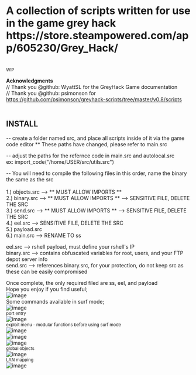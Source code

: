  <h1> A collection of scripts written for use in the game grey hack https://store.steampowered.com/app/605230/Grey_Hack/ </h1>
<br>
<small> WIP </small><br>

<b> Acknowledgments </b><br>
// Thank you @github: WyattSL for the GreyHack Game documentation<br>
// Thank you @github: psimonson for https://github.com/psimonson/greyhack-scripts/tree/master/v0.8/scripts<br>
<br>
## INSTALL ##

-- create a folder named src, and place all scripts inside of it via the game code editor ** These paths have changed, please refer to main.src

-- adjust the paths for the refernce code in main.src and autolocal.src <br>
ex: import_code("/home/USER/src/utils.src")

-- You will need to compile the following files in this order, name the binary the same as the src<br><br>
1.) objects.src --> ** MUST ALLOW IMPORTS **<br>
2.) binary.src --> ** MUST ALLOW IMPORTS ** --> SENSITIVE FILE, DELETE THE SRC<br>
3.) send.src --> ** MUST ALLOW IMPORTS ** --> SENSITIVE FILE, DELETE THE SRC<br>
4.) eel.src --> SENSITIVE FILE, DELETE THE SRC<br>
5.) payload.src <br>
6.) main.src --> RENAME TO ss 

eel.src --> rshell payload, must define your rshell's IP <br>
binary.src --> contains obfuscated variables for root, users, and your FTP depot server info <br> 
send.src --> references binary.src, for your protection, do not keep src as these can be easily compromised<br>



Once complete, the only required filed are ss, eel, and payload<br>
Hope you enjoy if you find useful;<br>
![image](https://github.com/Tuna-Terps/grey-hack-game-scripts/assets/62733984/0ac8a1f3-e4e1-4c42-8c60-8d3d429b74a2)
<br>
Some commands available in surf mode;<br>
![image](https://github.com/Tuna-Terps/SeaShell-greyhack-game/assets/62733984/bd2220d6-f0b2-4144-bcca-bc8fc4baf417)
<br>
<small>port entry</small><br>
![image](https://github.com/Tuna-Terps/SeaShell-greyhack-game/assets/62733984/9349baec-ce49-4fa6-9f23-c2a691aceb46)
<br>
<small>exploit menu - modular functions before using surf mode</small><br>
![image](https://github.com/Tuna-Terps/SeaShell-greyhack-game/assets/62733984/aab42764-d65a-4d3d-9c51-b23d483b7096)
<br>
![image](https://github.com/Tuna-Terps/SeaShell-greyhack-game/assets/62733984/fc0ae38b-00b1-4e5e-a98b-429c71787bf0)
<br>
![image](https://github.com/Tuna-Terps/SeaShell-greyhack-game/assets/62733984/63499508-1dc8-4c17-bee8-bfefd4b6e184)
<br>
<small>global objects <br> </small>
![image](https://github.com/Tuna-Terps/grey-hack-game-scripts/assets/62733984/244a98e5-bd64-4911-9383-a8cd5578e942)
<br>
<small>LAN mapping <br> </small>
![image](https://github.com/Tuna-Terps/SeaShell-greyhack-game/assets/62733984/482ef634-330e-412c-bbf8-0d58eae222e0)
